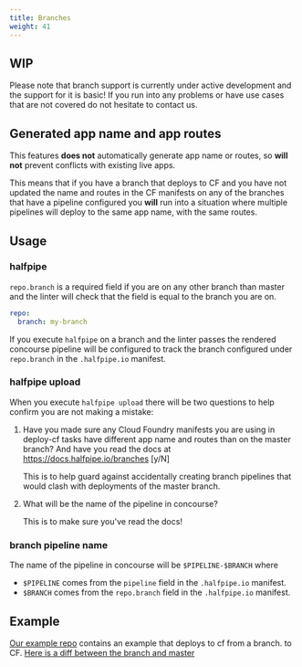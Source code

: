 ```yaml
---
title: Branches
weight: 41
---
```


## WIP

Please note that branch support is currently under active development and the support for it is basic!
If you run into any problems or have use cases that are not covered do not hesitate to contact us.

## Generated app name and app routes

This features **does not** automatically generate app name or routes, so **will not** prevent conflicts with existing live apps.

This means that if you have a branch that deploys to CF and you have not updated the name and routes in the CF manifests on
any of the branches that have a pipeline configured you **will** run into a situation where multiple pipelines will
deploy to the same app name, with the same routes.


## Usage

### halfpipe

`repo.branch` is a required field if you are on any other branch than master and the linter will check that
the field is equal to the branch you are on.

```yaml
repo:
  branch: my-branch
```

If you execute `halfpipe` on a branch and the linter passes the rendered concourse pipeline will be configured to track the branch
configured under `repo.branch` in the `.halfpipe.io` manifest.


### halfpipe upload

When you execute `halfpipe upload` there will be two questions to help confirm you are not making a mistake:

1. Have you made sure any Cloud Foundry manifests you are using in deploy-cf tasks have different app name and routes than on the master branch? And have you read the docs at https://docs.halfpipe.io/branches [y/N]

    This is to help guard against accidentally creating branch pipelines that would clash with deployments of the master branch.

2. What will be the name of the pipeline in concourse?

    This is to make sure you've read the docs!


### branch pipeline name

The name of the pipeline in concourse will be `$PIPELINE-$BRANCH` where

  * `$PIPELINE` comes from the `pipeline` field in the `.halfpipe.io` manifest.
  * `$BRANCH` comes from the `repo.branch` field in the `.halfpipe.io` manifest.


## Example

[Our example repo](https://github.com/springernature/halfpipe-examples/tree/feature-xyz/nodejs) contains an example that deploys to cf from a branch.
to CF. [Here is a diff between the branch and master](https://github.com/springernature/halfpipe-examples/compare/master...feature-xyz)
